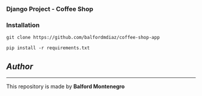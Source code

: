 ### Django Project - Coffee Shop


### Installation
```
git clone https://github.com/balfordmdiaz/coffee-shop-app

pip install -r requirements.txt

```

## _Author_
__________________________________________________________
This repository is made by **Balford Montenegro**